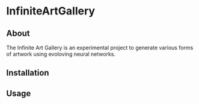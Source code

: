 # InfiniteArtGallery

## About
The Infinite Art Gallery is an experimental project to generate various forms of artwork using evoloving neural networks.

## Installation


## Usage

